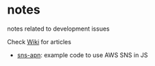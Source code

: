 # notes
notes related to development issues

Check [Wiki](https://github.com/LiTingWong/notes/wiki) for articles

- [sns-apn](https://github.com/LiTingWong/notes/tree/master/sns-apn): example code to use AWS SNS in JS
